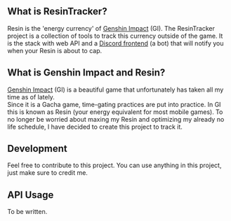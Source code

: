 ## What is ResinTracker?
Resin is the 'energy currency' of [Genshin Impact][gensinimpact] (GI). The ResinTracker project is a collection of tools to track this currency outside of the game. It is the stack with web API and a [Discord frontend](discord) (a bot) that will notify you when your Resin is about to cap.

## What is Genshin Impact and Resin?
[Genshin Impact][gensinimpact] (GI) is a beautiful game that unfortunately has taken all my time as of lately.  
Since it is a Gacha game, time-gating practices are put into practice. In GI this is known as Resin (your energy equivalent for most mobile games). To no longer be worried about maxing my Resin and optimizing my already no life schedule, I have decided to create this project to track it.

## Development
Feel free to contribute to this project. You can use anything in this project, just make sure to credit me.

## API Usage
To be written.

[gensinimpact]:https://genshin.mihoyo.com/en
[discord]:#